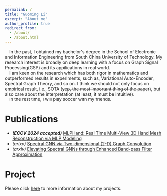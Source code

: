 ```yaml
---
permalink: /
title: "Guoming Li"
excerpt: "About me"
author_profile: true
redirect_from: 
  - /about/
  - /about.html
---
```

&emsp;In the past, I obtained my bachelor's degree in the School of Electronic and Information Engineering from South China University of Technology. My research interest is broadly on deep learning with a focus on Graph Signal Processing(GSP) and its appilications in real world.  
&emsp;I am keen on the research which has both rigor in mathematics and outperformed results in experiments, such as, Variational Auto-Encoder, Spectral Graph Theory, and so on. I think we should not only focus on empirical result, i.e., SOTA (~~yep, the most important thing of the paper~~), but also care about the interpretation (at least, it must be intuitive).  
&emsp;In the rest time, I will play soccer with my friends. 

Publications
======  
* ***(ECCV 2024 accepted)*** [MLPHand: Real Time Multi-View 3D Hand Mesh Reconstruction via MLP Modeling](https://arxiv.org/abs/2406.16137)
* *(arixv)* [Spectral GNN via Two-dimensional (2-D) Graph Convolution](https://arxiv.org/abs/2404.04559)
* *(arxiv)* [Elevating Spectral GNNs through Enhanced Band-pass Filter Approximation](https://arxiv.org/abs/2404.15354)

Project
======
Please click [here](https://vasile-paskardlgm.github.io/project/) to more information about my projects.
